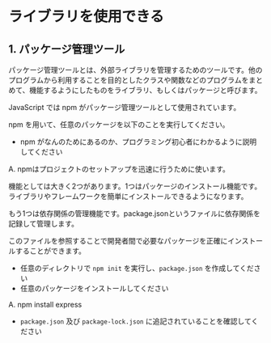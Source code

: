 # ライブラリを使用できる

## 1. パッケージ管理ツール

パッケージ管理ツールとは、外部ライブラリを管理するためのツールです。他のプログラムから利用することを目的としたクラスや関数などのプログラムをまとめて、機能するようにしたものをライブラリ、もしくはパッケージと呼びます。

JavaScript では npm がパッケージ管理ツールとして使用されています。

npm を用いて、任意のパッケージを以下のことを実行してください。

- npm がなんのためにあるのか、プログラミング初心者にわかるように説明してください

A. npmはプロジェクトのセットアップを迅速に行うために使います。

機能としては大きく2つがあります。1つはパッケージのインストール機能です。ライブラリやフレームワークを簡単にインストールできるようになります。

もう1つは依存関係の管理機能です。package.jsonというファイルに依存関係を記録して管理します。

このファイルを参照することで開発者間で必要なパッケージを正確にインストールすることができます。

- 任意のディレクトリで `npm init` を実行し、`package.json` を作成してください
- 任意のパッケージをインストールしてください

A. npm install express

- `package.json` 及び `package-lock.json` に追記されていることを確認してください